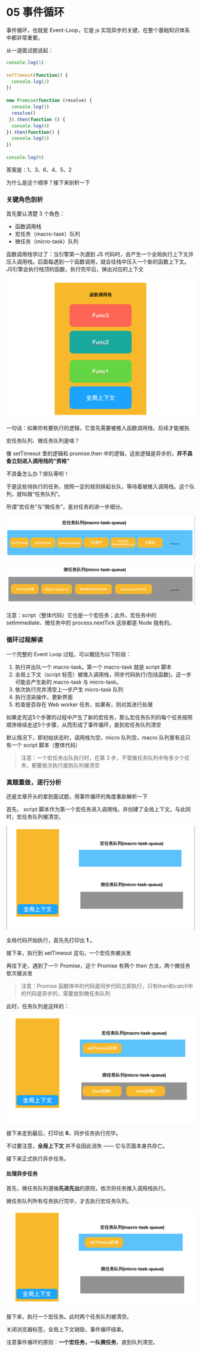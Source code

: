 # 05 事件循环

事件循环，也就是 Event-Loop，它是 js 实现异步的关键，在整个基础知识体系中都非常重要。

从一道面试题说起：

```js
console.log(1)

setTimeout(function() {
  console.log(2)
})

new Promise(function (resolve) {
  console.log(3)
  resolve()
 }).then(function () {
  console.log(4)
}).then(function() {
  console.log(5)
})

console.log(6)
```

答案是：1、3、6、4、5、2

为什么是这个顺序？接下来剖析一下

### 关键角色剖析

首先要认清楚 3 个角色：

* 函数调用栈
* 宏任务（macro-task）队列
* 微任务（micro-task）队列

函数调用栈学过了：当引擎第一次遇到 JS 代码时，会产生一个全局执行上下文并压入调用栈。后面每遇到一个函数调用，就会往栈中压入一个新的函数上下文。JS引擎会执行栈顶的函数，执行完毕后，弹出对应的上下文

![5ec3b7120001b51e12180900](./assets/5ec3b7120001b51e12180900.jpeg)

一句话：如果你有要执行的逻辑，它首先需要被推入函数调用栈，后续才能被执

宏任务队列、微任务队列是啥？

像 setTimeout 里的逻辑和 promise.then 中的逻辑，这些逻辑是异步的，**并不具备立刻进入调用栈的“资格”**

不具备怎么办？排队等呗！

于是这些待执行的任务，按照一定的规则排起长队，等待着被推入调用栈。这个队列，就叫做“任务队列”。

所谓“宏任务”与“微任务”，是对任务的进一步细分。

![5ec3b71b0001414713100300](./assets/5ec3b71b0001414713100300.jpeg)

![5ec3b7230001e8bd13180278](./assets/5ec3b7230001e8bd13180278.jpeg)

注意：script（整体代码）它也是一个宏任务；此外，宏任务中的 setImmediate、微任务中的 process.nextTick 这些都是 Node 独有的。

### 循环过程解读

一个完整的 Event Loop 过程，可以概括为以下阶段：

1. 执行并出队一个 macro-task。第一个 macro-task 就是 script 脚本
2. 全局上下文（script 标签）被推入调用栈，同步代码执行(包括函数)。这一步可能会产生新的 macro-task 与 micro-task。
3. 依次执行完并清空上一步产生 micro-task 队列
4. 执行渲染操作，更新界面
5. 检查是否存在 Web worker 任务，如果有，则对其进行处理

如果走完这5个步骤的过程中产生了新的宏任务，那么宏任务队列的每个任务按照顺序继续走这5个步骤，从而形成了事件循环，直到宏任务队列清空

默认情况下，即初始状态时，调用栈为空，micro 队列空，macro 队列里有且只有一个 script 脚本（整体代码）

> 注意：一个宏任务出队执行时，在第 3 步，不管微任务队列中有多少个任务，都要依次执行直到队列被清空


### 真题重做，逐行分析

还是文章开头的拿到面试题，用事件循环的角度重新解析一下

首先， script 脚本作为第一个宏任务进入调用栈，并创建了全局上下文。与此同时，宏任务队列被清空。

![5ec3b7310001156b11240620](./assets/5ec3b7310001156b11240620.jpeg)

全局代码开始执行，首先先打印出 **1** 。

接下来，执行到 setTimeout 这句，一个宏任务被派发

再往下走，遇到了一个 Promise，这个 Promise 有两个 then 方法，两个微任务依次被派发

> 注意：Promise 函数体中的代码是同步代码立即执行，只有then和catch中的代码是异步的，需要放到微任务队列

此时，任务队列是这样的：

![5ec3b7410001bbeb10940626](./assets/5ec3b7410001bbeb10940626.jpeg)

接下来走到最后，打印出 **6**，同步任务执行完毕。

不过要注意，**全局上下文** 并不会因此消失 —— 它与页面本身共存亡。

接下来正式执行异步任务。

#### 处理异步任务

首先，微任务队列遵循**先进先出**的原则，依次将任务推入调用栈执行。

微任务队列所有任务执行完毕，才去执行宏任务队列。

![5ec3b739000136af11100566](./assets/5ec3b739000136af11100566.jpeg)

接下来，执行一个宏任务。此时两个任务队列被清空。

关闭浏览器标签，全局上下文销毁，事件循环结束。

注意事件循环的原则：**一个宏任务，一队微任务**，直到队列清空。

